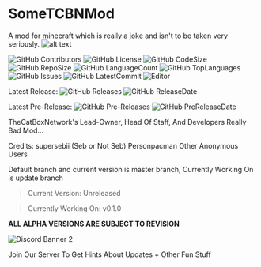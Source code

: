 # SomeTCBNMod
A mod for minecraft which is really a joke and isn't to be taken very seriously.
![alt text](https://cdn.discordapp.com/icons/582489654742220810/db38a3109d4f414a9b5be7b8d2d03aea.png "TheCatBoxNetwork Development Team")

![GitHub Contributors](https://img.shields.io/github/contributors/TarixCat/SomeTCBNMod) ![GitHub License](https://img.shields.io/github/license/TarixCat/SomeTCBNMod) ![GitHub CodeSize](https://img.shields.io/github/languages/code-size/TarixCat/SomeTCBNMod) ![GitHub RepoSize](https://img.shields.io/github/repo-size/TarixCat/SomeTCBNMod) ![GitHub LanguageCount](https://img.shields.io/github/languages/count/TarixCat/SomeTCBNMod) ![GitHub TopLanguages](https://img.shields.io/github/languages/top/TarixCat/SomeTCBNMod) ![GitHub Issues](https://img.shields.io/github/issues/TarixCat/SomeTCBNMod) ![GitHub LatestCommit](https://img.shields.io/github/last-commit/TarixCat/SomeTCBNMod) ![Editor](https://img.shields.io/badge/Editor-Intellij%20IDEA-000000?style=flat&logo=intellij-idea)

Latest Release: ![GitHub Releases](https://img.shields.io/github/v/release/TarixCat/SomeTCBNMod) ![GitHub ReleaseDate](https://img.shields.io/github/release-date/TarixCat/SomeTCBNMod) 

Latest Pre-Release: ![GitHub Pre-Releases](https://img.shields.io/github/v/release/TarixCat/SomeTCBNMod?include_prereleases) ![GitHub PreReleaseDate](https://img.shields.io/github/release-date-pre/TarixCat/SomeTCBNMod)

TheCatBoxNetwork's Lead-Owner, Head Of Staff, And Developers Really Bad Mod...

Credits:
supersebii (Seb or Not Seb)
Personpacman
Other Anonymous Users

Default branch and current version is master branch,
Currently Working On is update branch

> Current Version: Unreleased

> Currently Working On: v0.1.0

**ALL ALPHA VERSIONS ARE SUBJECT TO REVISION**

![Discord Banner 2](https://discordapp.com/api/guilds/582489654742220810/widget.png?style=banner2)

Join Our Server To Get Hints About Updates + Other Fun Stuff